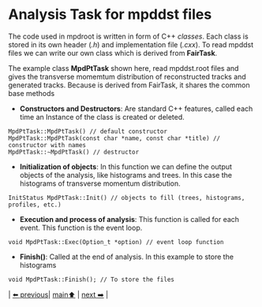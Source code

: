 # Analysis Task for mpddst files

The code used in mpdroot is written in form of C++ *classes*. Each class is stored in its own header (*.h*) and implementation file (*.cxx*). To read mpddst files we can write our own class which is derived from **FairTask**.

The example class **MpdPtTask** shown here, read mpddst.root files and gives the transverse momemtum distribution of reconstructed tracks and generated tracks. Because is derived from FairTask, it shares the common base methods

- **Constructors and Destructors**: Are  standard C++ features, called each time an Instance of the class is created or deleted.

```
MpdPtTask::MpdPtTask() // default constructor
MpdPtTask::MpdPtTask(const char *name, const char *title) // constructor with names
MpdPtTask::∼MpdPtTask() // destructor
```
- **Initialization of objects**: In this function we can define the output objects of the analysis, like histograms and trees. In this case the histograms of transverse momentum distribution.

```
InitStatus MpdPtTask::Init() // objects to fill (trees, histograms, profiles, etc.)
```
- **Execution and process of analysis**: This function is called for each event. This function is the event loop. 

```
void MpdPtTask::Exec(Option_t *option) // event loop function
```
- **Finish()**: Called at the end of analysis. In this example to store the histograms

```
void MpdPtTask::Finish(); // To store the files
```


| [:arrow_left: previous](../simpleRead/minidst/README.md)| [main:arrow_up:](../README.md) | [next :arrow_right:](../minidstm/README.md) |

